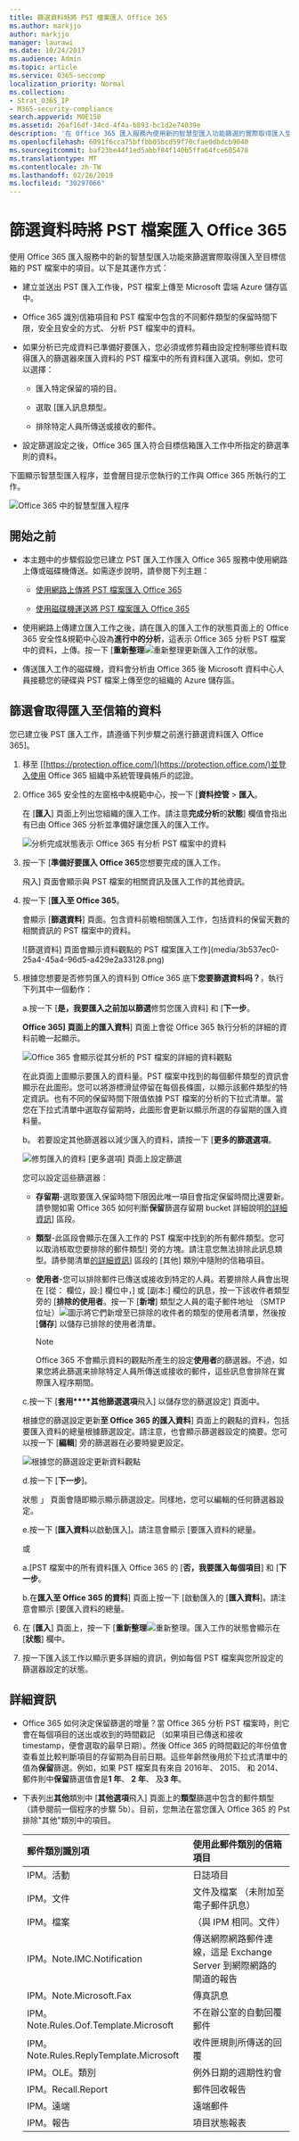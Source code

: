 ```yaml
---
title: 篩選資料時將 PST 檔案匯入 Office 365
ms.author: markjjo
author: markjjo
manager: laurawi
ms.date: 10/24/2017
ms.audience: Admin
ms.topic: article
ms.service: O365-seccomp
localization_priority: Normal
ms.collection:
- Strat_O365_IP
- M365-security-compliance
search.appverid: MOE150
ms.assetid: 26af16df-34cd-4f4a-b893-bc1d2e74039e
description: '在 Office 365 匯入服務內使用新的智慧型匯入功能篩選的實際取得匯入至目標信箱項目。智慧型匯入可讓您主動決定何種資料匯入以及要保留背後的項目。智慧型匯入也提供前瞻您正在匯入至 Office 365 的資料。 '
ms.openlocfilehash: 6091f6cca75bffbb05bcd59f70cfae0dbdcb9040
ms.sourcegitcommit: baf23be44f1ed5abbf84f140b5ffa64fce605478
ms.translationtype: MT
ms.contentlocale: zh-TW
ms.lasthandoff: 02/26/2019
ms.locfileid: "30297066"
---
```

# <a name="filter-data-when-importing-pst-files-to-office-365"></a>篩選資料時將 PST 檔案匯入 Office 365

使用 Office 365 匯入服務中的新的智慧型匯入功能來篩選實際取得匯入至目標信箱的 PST 檔案中的項目。以下是其運作方式：
  
- 建立並送出 PST 匯入工作後，PST 檔案上傳至 Microsoft 雲端 Azure 儲存區中。
    
- Office 365 識別信箱項目和 PST 檔案中包含的不同郵件類型的保留時間下限，安全且安全的方式、 分析 PST 檔案中的資料。
    
- 如果分析已完成資料已準備好要匯入，您必須或修剪藉由設定控制哪些資料取得匯入的篩選器來匯入資料的 PST 檔案中的所有資料匯入選項。例如，您可以選擇：
    
  - 匯入特定保留的項的目。
    
  - 選取 [匯入訊息類型。
    
  - 排除特定人員所傳送或接收的郵件。
    
- 設定篩選設定之後，Office 365 匯入符合目標信箱匯入工作中所指定的篩選準則的資料。
    
下圖顯示智慧型匯入程序，並會醒目提示您執行的工作與 Office 365 所執行的工作。
  
![Office 365 中的智慧型匯入程序](media/f2ec309b-11f5-48f2-939c-a6ff72152d14.png)
  
## <a name="before-you-begin"></a>開始之前

- 本主題中的步驟假設您已建立 PST 匯入工作匯入 Office 365 服務中使用網路上傳或磁碟機傳送。如需逐步說明，請參閱下列主題：
    
  - [使用網路上傳將 PST 檔案匯入 Office 365](use-network-upload-to-import-pst-files.md)
    
  - [使用磁碟機運送將 PST 檔案匯入 Office 365](use-drive-shipping-to-import-pst-files-to-office-365.md)
    
- 使用網路上傳建立匯入工作之後，請在匯入的匯入工作的狀態頁面上的 Office 365 安全性&amp;規範中心設為**進行中的分析**，這表示 Office 365 分析 PST 檔案中的資料，上傳。按一下 [**重新整理**![重新整理](media/165fb3ad-38a8-4dd9-9e76-296aefd96334.png)更新匯入工作的狀態。 
    
- 傳送匯入工作的磁碟機，資料會分析由 Office 365 後 Microsoft 資料中心人員接聽您的硬碟與 PST 檔案上傳至您的組織的 Azure 儲存區。
  
## <a name="filter-data-that-gets-imported-to-mailboxes"></a>篩選會取得匯入至信箱的資料

您已建立後 PST 匯入工作，請遵循下列步驟之前進行篩選資料匯入 Office 365]。
  
1. 移至 [[https://protection.office.com/](https://protection.office.com/)並登入使用 Office 365 組織中系統管理員帳戶的認證。 
    
2. Office 365 安全性的左窗格中&amp;規範中心，按一下 [**資料控管** \> **匯入**。
    
    在 [**匯入**] 頁面上列出您組織的匯入工作。請注意**完成分析**的**狀態**] 欄值會指出有已由 Office 365 分析並準備好讓您匯入的匯入工作。 
    
    ![分析完成狀態表示 Office 365 有分析 PST 檔案中的資料](media/de5294f4-f0ba-4b92-a48a-a4b32b6da490.png)
  
3. 按一下 [**準備好要匯入 Office 365**您想要完成的匯入工作。 
    
    飛入] 頁面會顯示與 PST 檔案的相關資訊及匯入工作的其他資訊。
    
4. 按一下 [**匯入至 Office 365**。
    
    會顯示 [**篩選資料**] 頁面。包含資料前瞻相關匯入工作，包括資料的保留天數的相關資訊的 PST 檔案中的資料。 
    
    ![篩選資料] 頁面會顯示資料觀點的 PST 檔案匯入工作](media/3b537ec0-25a4-45a4-96d5-a429e2a33128.png)
  
5. 根據您想要是否修剪匯入的資料到 Office 365 底下**您要篩選資料吗？**，執行下列其中一個動作：
    
    a.按一下 [**是，我要匯入之前加以篩選**修剪您匯入資料] 和 [**下一步**。
    
    **Office 365] 頁面上的匯入資料**] 頁面上會從 Office 365 執行分析的詳細的資料前瞻一起顯示。 
    
    ![Office 365 會顯示從其分析的 PST 檔案的詳細的資料觀點](media/4881205f-0288-4c32-a440-37e2160295f2.png)
  
    在此頁面上圖顯示要匯入的資料量。PST 檔案中找到的每個郵件類型的資訊會顯示在此圖形。您可以將游標滑鼠停留在每個長條圖，以顯示該郵件類型的特定資訊。也有不同的保留時間下限值依據 PST 檔案的分析的下拉式清單。當您在下拉式清單中選取存留期時，此圖形會更新以顯示所選的存留期的匯入資料量。 
    
    b。 若要設定其他篩選器以減少匯入的資料，請按一下 [**更多的篩選選項**。
    
    ![修剪匯入的資料 [更多選項] 頁面上設定篩選](media/3f8d68c3-3fe2-4b4e-9488-b368b98fa9fe.png)
  
    您可以設定這些篩選器：
    
      - **存留期**-選取要匯入保留時間下限因此唯一項目會指定保留時間比還要新。請參閱如需 Office 365 如何判斷**保留**篩選存留期 bucket 詳細說明[的詳細資訊](filter-data-when-importing-pst-files.md#moreinfo)] 區段。 
    
      - **類型**-此區段會顯示在匯入工作的 PST 檔案中找到的所有郵件類型。您可以取消核取您要排除的郵件類型] 旁的方塊。請注意您無法排除此訊息類型。請參閱清單[的詳細資訊](filter-data-when-importing-pst-files.md#moreinfo)] 區段的 [其他] 類別中隨附的信箱項目。 
    
      - **使用者**-您可以排除郵件已傳送或接收到特定的人員。若要排除人員會出現在 [從： 欄位，設:] 欄位中，] 或 [副本:] 欄位的訊息，按一下該收件者類型旁的 [**排除的使用者**。按一下 [**新增**] 類型之人員的電子郵件地址 （SMTP 位址）![圖示](media/457cd93f-22c2-4571-9f83-1b129bcfb58e.gif)將它們新增至已排除的收件者的類型的使用者清單，然後按 [**儲存**] 以儲存已排除的使用者清單。 
    
        > [!NOTE]
        > Office 365 不會顯示資料的觀點所產生的設定**使用者**的篩選器。不過，如果您將此篩選来排除特定人員所傳送或接收的郵件，這些訊息會排除在實際匯入程序期間。 
  
    c.按一下 [**套用****其他篩選選項**飛入] 以儲存您的篩選設定] 頁面中。 
    
    根據您的篩選設定更新**至 Office 365 的匯入資料**] 頁面上的觀點的資料，包括要匯入資料的總量根據篩選設定。請注意，也會顯示篩選器設定的摘要。您可以按一下 [**編輯**] 旁的篩選器在必要時變更設定。 
    
    ![根據您的篩選設定更新資料觀點](media/897e20fb-3b13-44c3-9d56-9f330750f2a3.png)
  
    d.按一下 [**下一步**]。
    
    狀態 」 頁面會隨即顯示顯示篩選設定。同樣地，您可以編輯的任何篩選器設定。
    
    e.按一下 [**匯入資料**以啟動匯入]。請注意會顯示 [要匯入資料的總量。 
    
    或
    
    a.[PST 檔案中的所有資料匯入 Office 365 的 [**否，我要匯入每個項目**] 和 [**下一步**。
    
    b.在**匯入至 Office 365 的資料**] 頁面上按一下 [啟動匯入的 [**匯入資料**]。請注意會顯示 [要匯入資料的總量。 
    
6. 在 [**匯入**] 頁面上，按一下 [**重新整理**![重新整理](media/165fb3ad-38a8-4dd9-9e76-296aefd96334.png)。匯入工作的狀態會顯示在 [**狀態**] 欄中。 
    
7. 按一下匯入該工作以顯示更多詳細的資訊，例如每個 PST 檔案與您所設定的篩選器設定的狀態。

  
## <a name="more-information"></a>詳細資訊

- Office 365 如何決定保留篩選的增量？當 Office 365 分析 PST 檔案時，則它會在每個項目的送出或收到的時間戳記 （如果項目已傳送和接收 timestamp，便會選取的最早日期）。然後 Office 365 的時間戳記的年份值會查看並比較判斷項目的存留期為目前日期。這些年齡然後用於下拉式清單中的值為**保留**篩選。例如，如果 PST 檔案具有來自 2016年、 2015、 和 2014、 郵件則中**保留**篩選值會是**1 年**、 **2 年**、 及**3 年**。
    
- 下表列出**其他**類別中 [**其他選項**飛入] 頁面上的**類型**篩選中包含的郵件類型 （請參閱前一個程序的步驟 5b）。目前，您無法在當您匯入 Office 365 的 Pst 排除"其他"類別中的項目。 
    
    |**郵件類別識別項**|**使用此郵件類別的信箱項目**|
    |:-----|:-----|
    |IPM。活動  <br/> |日誌項目  <br/> |
    |IPM。文件  <br/> |文件及檔案 （未附加至電子郵件訊息）  <br/> |
    |IPM。檔案  <br/> |（與 IPM 相同。文件）  <br/> |
    |IPM。Note.IMC.Notification  <br/> |傳送網際網路郵件連線，這是 Exchange Server 到網際網路的閘道的報告  <br/> |
    |IPM。Note.Microsoft.Fax  <br/> |傳真訊息  <br/> |
    |IPM。Note.Rules.Oof.Template.Microsoft  <br/> |不在辦公室的自動回覆郵件  <br/> |
    |IPM。Note.Rules.ReplyTemplate.Microsoft  <br/> |收件匣規則所傳送的回覆  <br/> |
    |IPM。OLE。類別  <br/> |例外日期的週期性約會  <br/> |
    |IPM。Recall.Report  <br/> |郵件回收報告  <br/> |
    |IPM。遠端  <br/> |遠端郵件  <br/> |
    |IPM。報告  <br/> |項目狀態報表  <br/> |
